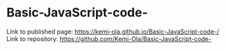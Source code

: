 
# Basic-JavaScript-code-
Link to published page: https://kemi-ola.github.io/Basic-JavaScript-code-/
Link to repository: https://github.com/Kemi-Ola/Basic-JavaScript-code-
